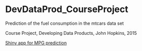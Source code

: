 DevDataProd_CourseProject
=========================
Prediction of the fuel consumption in the mtcars data set

Course Project, Developing Data Products, John Hopkins, 2015

[Shiny app for MPG prediction](https://tomassve.shinyapps.io/DevDataProd_CourseProject/)

